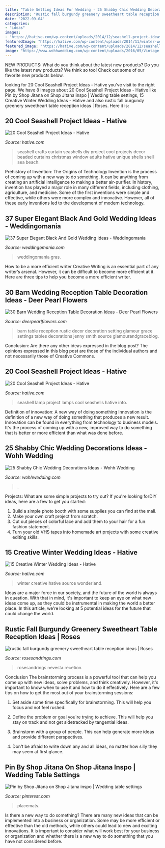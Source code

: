 ```yaml
---
title: "Table Setting Ideas For Wedding - 25 Shabby Chic Wedding Decorations Ideas"
description: "Rustic fall burgundy greenery sweetheart table reception ideas"
date: "2022-09-04"
categories:
- "ideas"
images:
- "https://hative.com/wp-content/uploads/2014/12/seashell-project-ideas/2-seashell-curtain.jpg"
featuredImage: "https://hative.com/wp-content/uploads/2014/11/winter-wedding-ideas/6-creative-winter-wedding-ideas.jpg"
featured_image: "https://hative.com/wp-content/uploads/2014/12/seashell-project-ideas/13-seashell-lamp.jpg"
image: "https://www.wohhwedding.com/wp-content/uploads/2016/05/Vintage-Shabby-Chic-Wedding-Decorations-Ideas.jpg"
---
```



NEW PRODUCTS: What do you think about the latest new products?
Do you like the latest new products? We think so too! Check out some of our favorite new products below.

	

		
looking for 20 Cool Seashell Project Ideas - Hative you've visit to the right page. We have 8 Images about 20 Cool Seashell Project Ideas - Hative like Pin by Shop Jitana on Shop Jitana inspo | Wedding table settings, 15 Creative Winter Wedding Ideas - Hative and also rustic fall burgundy greenery sweetheart table reception ideas | Roses. Here it is:
		
    
## 20 Cool Seashell Project Ideas - Hative

<img loading=lazy src="https://hative.com/wp-content/uploads/2014/12/seashell-project-ideas/2-seashell-curtain.jpg" onerror="this.onerror=null;this.src='https://tse2.mm.bing.net/th?id=OIP.xdfI5BLaK_x54ORp-xkdjwHaJ4&amp;pid=15.1';" alt="20 Cool Seashell Project Ideas - Hative">

_Source: hative.com_

>seashell crafts curtain seashells diy project cool projects decor beaded curtains christmas window adults hative unique shells shell sea beach. 

	

Prehistory of Invention: The Origins of Technology
Invention is the process of coming up with a new way to do something. It can be anything from creating an artificial intelligence to making a better air-purifier. In history, invention has played a major role in many different fields, including clothing, agriculture, and medicine. Some of the first inventions were simple and effective, while others were more complex and innovative. However, all of these early inventions led to the development of modern technology.

    
## 37 Super Elegant Black And Gold Wedding Ideas - Weddingomania

<img loading=lazy src="https://i.weddingomania.com/elegant-black-and-gold-wedding-ideas-30.jpg" onerror="this.onerror=null;this.src='https://tse2.mm.bing.net/th?id=OIP.t-DRdOkeuGwLM-oqltybNAHaLH&amp;pid=15.1';" alt="37 Super Elegant Black And Gold Wedding Ideas - Weddingomania">

_Source: weddingomania.com_

>weddingomania gras. 

	

How to be a more efficient writer
Creative Writing is an essential part of any writer’s arsenal. However, it can be difficult to become more efficient at it. Here are three tips to help you become a more efficient writer.

    
## 30 Barn Wedding Reception Table Decoration Ideas - Deer Pearl Flowers

<img loading=lazy src="https://www.deerpearlflowers.com/wp-content/uploads/2015/04/vintage-barn-wedding-table-setting-ideas.jpg" onerror="this.onerror=null;this.src='https://tse1.mm.bing.net/th?id=OIP.spZNgsHAYxt5W_SGdXfTjgHaLH&amp;pid=15.1';" alt="30 Barn Wedding Reception Table Decoration Ideas - Deer Pearl Flowers">

_Source: deerpearlflowers.com_

>barn table reception rustic decor decoration setting glamour grace settings tables decorations jenny smith source glamourandgraceblog. 

	

Conclusion: Are there any other ideas expressed in the blog post?
The opinions expressed in this blog post are those of the individual authors and not necessarily those of Creative Commons.

    
## 20 Cool Seashell Project Ideas - Hative

<img loading=lazy src="https://hative.com/wp-content/uploads/2014/12/seashell-project-ideas/13-seashell-lamp.jpg" onerror="this.onerror=null;this.src='https://tse3.mm.bing.net/th?id=OIP.qCJraIMZYB5f4uhH387v3AHaLd&amp;pid=15.1';" alt="20 Cool Seashell Project Ideas - Hative">

_Source: hative.com_

>seashell lamp project lamps cool seashells hative into. 

	

Definition of innovation: A new way of doing something
Innovation is the definition of a new way of doing something that produces a new result. Innovation can be found in everything from technology to business models. It's the process of coming up with a new, improved way to do something that is better or more efficient than what was done before.

    
## 25 Shabby Chic Wedding Decorations Ideas - Wohh Wedding

<img loading=lazy src="https://www.wohhwedding.com/wp-content/uploads/2016/05/Vintage-Shabby-Chic-Wedding-Decorations-Ideas.jpg" onerror="this.onerror=null;this.src='https://tse3.mm.bing.net/th?id=OIP.HLBevdka6-oJiVQX7Gin-QHaLH&amp;pid=15.1';" alt="25 Shabby Chic Wedding Decorations Ideas - Wohh Wedding">

_Source: wohhwedding.com_

>. 

	

Projects: What are some simple projects to try out?
If you're looking forDIY ideas, here are a few to get you started: 
1. Build a simple photo booth with some supplies you can find at the mall.
2. Make your own craft project from scratch.
3. Cut out pieces of colorful lace and add them to your hair for a fun fashion statement. 
4. Turn your old VHS tapes into homemade art projects with some creative editing skills.

    
## 15 Creative Winter Wedding Ideas - Hative

<img loading=lazy src="https://hative.com/wp-content/uploads/2014/11/winter-wedding-ideas/6-creative-winter-wedding-ideas.jpg" onerror="this.onerror=null;this.src='https://tse2.mm.bing.net/th?id=OIP.hOg-SMJphY2IVrwydnHPBgHaJ5&amp;pid=15.1';" alt="15 Creative Winter Wedding Ideas - Hative">

_Source: hative.com_

>winter creative hative source wonderland. 

	

Ideas are a major force in our society, and the future of the world is always in question. With that in mind, it's important to keep an eye on what new ideas come up, as they could be instrumental in making the world a better place. In this article, we're looking at 5 potential ideas for the future that could change the world.

    
## Rustic Fall Burgundy Greenery Sweetheart Table Reception Ideas | Roses

<img loading=lazy src="http://www.rosesandrings.com/wp-content/uploads/2018/01/rustic-burgundy-and-orange-fall-wedding-recetion-sweetheart-table-decor.jpg" onerror="this.onerror=null;this.src='https://tse1.mm.bing.net/th?id=OIP.1LeSjvRpNl7KUqnUF6940QHaLE&amp;pid=15.1';" alt="rustic fall burgundy greenery sweetheart table reception ideas | Roses">

_Source: rosesandrings.com_

>rosesandrings nevesta recetion. 

	

Conclusion
The brainstorming process is a powerful tool that can help you come up with new ideas, solve problems, and think creatively. However, it's important to know when to use it and how to do it effectively. Here are a few tips on how to get the most out of your brainstorming sessions:
1. Set aside some time specifically for brainstorming. This will help you focus and not feel rushed.

2. Define the problem or goal you're trying to achieve. This will help you stay on track and not get sidetracked by tangential ideas.

3. Brainstorm with a group of people. This can help generate more ideas and provide different perspectives.

4. Don't be afraid to write down any and all ideas, no matter how silly they may seem at first glance.

    
## Pin By Shop Jitana On Shop Jitana Inspo | Wedding Table Settings

<img loading=lazy src="https://i.pinimg.com/736x/2a/ab/b2/2aabb26aaa405c6456f180082b62c461.jpg" onerror="this.onerror=null;this.src='https://tse1.mm.bing.net/th?id=OIP.ALd-COBNnL01e__WVnMeVwHaLH&amp;pid=15.1';" alt="Pin by Shop Jitana on Shop Jitana inspo | Wedding table settings">

_Source: pinterest.com_

>placemats. 

	

Is there a new way to do something?
There are many new ideas that can be implemented into a business or organization. Some may be more efficient or effective than the old methods, while others could lead to new and exciting innovations. It is important to consider what will work best for your business or organization and whether there is a new way to do something that you have not considered before.

